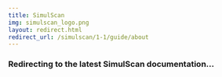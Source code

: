 ```yaml
---
title: SimulScan
img: simulscan_logo.png
layout: redirect.html
redirect_url: /simulscan/1-1/guide/about
---
```


### Redirecting to the latest SimulScan documentation...